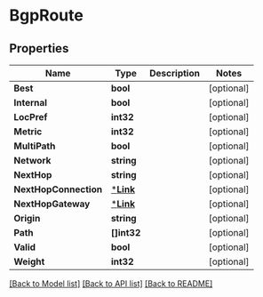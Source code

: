 # BgpRoute

## Properties
Name | Type | Description | Notes
------------ | ------------- | ------------- | -------------
**Best** | **bool** |  | [optional] 
**Internal** | **bool** |  | [optional] 
**LocPref** | **int32** |  | [optional] 
**Metric** | **int32** |  | [optional] 
**MultiPath** | **bool** |  | [optional] 
**Network** | **string** |  | [optional] 
**NextHop** | **string** |  | [optional] 
**NextHopConnection** | [***Link**](Link.md) |  | [optional] 
**NextHopGateway** | [***Link**](Link.md) |  | [optional] 
**Origin** | **string** |  | [optional] 
**Path** | **[]int32** |  | [optional] 
**Valid** | **bool** |  | [optional] 
**Weight** | **int32** |  | [optional] 

[[Back to Model list]](../README.md#documentation-for-models) [[Back to API list]](../README.md#documentation-for-api-endpoints) [[Back to README]](../README.md)


